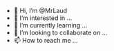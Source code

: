 - 👋 Hi, I’m @MrLaud
- 👀 I’m interested in ...
- 🌱 I’m currently learning ...
- 💞️ I’m looking to collaborate on ...
- 📫 How to reach me ...

<!---
MrLaud/MrLaud is a ✨ special ✨ repository because its `README.md` (this file) appears on your GitHub profile.
You can click the Preview link to take a look at your changes.
--->
